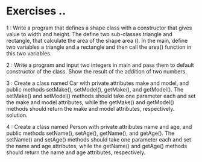 # Exercises ..

1 : Write a program that defines a shape class with a constructor that gives value to width and height. The define two sub-classes triangle and rectangle, that calculate the area of the shape area (). In the main, define two variables a triangle and a rectangle and then call the area() function in this two variables.

2 : Write a program and input two integers in main and pass them to default constructor of the class. Show the result of the addition of two numbers.

3 : Create a class named Car with private attributes make and model, and public methods setMake(), setModel(), getMake(), and getModel(). The setMake() and setModel() methods should take one parameter each and set the make and model attributes, while the getMake() and getModel() methods should return the make and model attributes, respectively.   solution.

4 : Create a class named Person with private attributes name and age, and public methods setName(), setAge(), getName(), and getAge(). The setName() and setAge() methods should take one parameter each and set the name and age attributes, while the getName() and getAge() methods should return the name and age attributes, respectively.